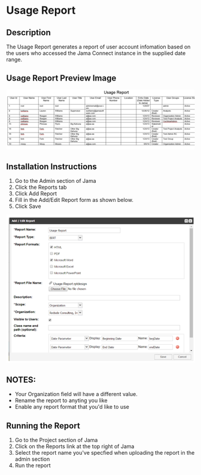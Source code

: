 # Usage Report

## Description
The Usage Report generates a report of user account infomation based on the users who accessed the Jama Connect instance in the supplied date range.

## Usage Report Preview Image
![Utilization by Project Report Preview](https://github.com/jamasoftware-ps/Community-Reports/blob/0325eda9683f381dd4332b35ac594bba4b2a64a8/Archived%20Reports/Login%20Usage%20Reports/User%20Usage%20Report/Usage_Report_Screenshot.png)

## Installation Instructions
1. Go to the Admin section of Jama
2. Click the Reports tab
3. Click Add Report
4. Fill in the Add/Edit Report form as shown below.
5. Click Save

![Report Configuration](https://github.com/jamasoftware-ps/Community-Reports/blob/0325eda9683f381dd4332b35ac594bba4b2a64a8/Archived%20Reports/Login%20Usage%20Reports/User%20Usage%20Report/UsageReportInstallationInstructions.png)

## NOTES: 
- Your Organization field will have a different value.  
- Rename the report to anyting you like
- Enable any report format that you'd like to use

## Running the Report
1. Go to the Project section of Jama
2. Click on the Reports link at the top right of Jama
3. Select the report name you've specfied when uploading the report in the admin section 
4. Run the report
